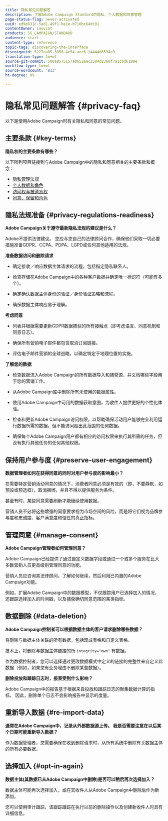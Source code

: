 ```yaml
---
title: 隐私常见问题解答
description: 了解Adobe Campaign Standard的隐私、个人数据和同意管理
page-status-flag: never-activated
uuid: ed9e631c-5ad1-49f1-be1e-b710bc64dc91
contentOwner: sauviat
products: SG_CAMPAIGN/STANDARD
audience: start
content-type: reference
topic-tags: discovering-the-interface
discoiquuid: 5227ca05-3856-4e54-aec6-14444d6534e3
translation-type: tm+mt
source-git-commit: 500a9575157a0652eac2504d2360f7a1cbd6189e
workflow-type: tm+mt
source-wordcount: '813'
ht-degree: 0%

---
```



# 隐私常见问题解答 {#privacy-faq}

以下是使用Adobe Campaign时有关隐私和同意的常见问题。

## 主要条款 {#key-terms}

**隐私权的主要条款有哪些？**

以下所列项目链接到与Adobe Campaign中的隐私和同意相关的主要条款和概念：

* [隐私管理法规](../../start/using/privacy-management.md#privacy-management-regulations)
* [个人数据和角色](../../start/using/privacy.md#personal-data)
* [访问权与被遗忘权](../../start/using/privacy-management.md#right-access-forgotten)
* [同意、保留和角色](../../start/using/privacy-management.md#consent-retention-roles)

## 隐私法规准备 {#privacy-regulations-readiness}

**Adobe Campaign关于遵守最新隐私法规的建议是什么？**

Adobe不提供法律建议。 您应与您自己的法律顾问合作，确保他们采取一切必要措施准备GDPR、CCPA、PDPA、LGPD或任何其他适用的法规。

**准备数据访问和删除请求**

* 确定接收／响应数据主体请求的流程，包括指定隐私联系人。

* 检查存储在Adobe Campaign中的各种客户数据并确定唯一标识符（可能有多个）。

* 确定确认数据主体身份的验证／身份验证策略和流程。

* 确保数据主体响应易于理解。

**考虑同意**

* 列表并根据需要更新GDPR数据捕获的所有接触点（即考虑语言、同意机制和同意日志）。

* 确保所有营销电子邮件都包含取消订阅链接。

* 评估电子邮件营销的全球战略，以确定特定于地理位置的实施。

**了解您的数据**

* 检查数据流入Adobe Campaign的所有数据导入和捕获源，并文档哪些字段用于您的营销工作。

* 从Adobe Campaign库中删除所有未使用的数据属性。

* 使用Adobe Campaign中可用的数据获取意图，为收件人提供更好的个性化体验。

* 检查和更新Adobe Campaign访问权限，以帮助确保活动用户能够完全利用运行数据所需的数据，但不能访问超出此范围的任何数据。

* 确保每个Adobe Campaign用户都有相应的访问权限来执行其所需的任务，但没有执行其他任务的任何其他权限。

## 保持用户参与度 {#preserve-user-engagement}

**数据管理者如何在获得同意的同时对用户参与度的影响最小？**

在需要特定营销活动同意的情况下，消费者同意必须是有效的（即，不要静默，如预设或预选框），取消捆绑，并且不得以提供服务为条件。

甚至有时，某些同意需要刷新才能继续使用数据。

营销人员不必将这些增强的同意要求视为市场空间的风险，而是将它们视为品牌参与度和忠诚度、客户满意度和信任的真正指标。

## 管理同意 {#manage-consent}

**Adobe Campaign管理者如何管理同意？**

Adobe Campaign已经提供了通过自定义数据字段或通过一个或多个服务在比大多数营销人员更高级别管理同意的功能。

营销人员应咨询其法律顾问，了解如何继续，然后利用已内置的Adobe Campaign功能。

例如，扩展Adobe Campaign中的数据模型，不仅跟踪用户已选择加入的情况，还跟踪选择加入的时间戳，以及捕获确切同意范围的某类指标。

## 数据删除 {#data-deletion}

**Adobe Campaign控制者可以根据数据主体的客户请求删除哪些数据？**

将删除与数据主体关联的所有数据，包括现成表格和自定义表格。

技术上，将删除与数据主体链接的所 `integrity="own"` 有数据。

作为数据控制者，您可以选择通过更改数据模式中定义的链接的完整性来自定义此数据（例如，如果您有业务理由不删除某些数据）。

**删除投放和跟踪日志时，报表受到什么影响？**

Adobe Campaign中的报告基于根据来自投放和跟踪日志的聚集数据计算的指标。 因此，删除单个日志不会影响报告中显示的度量。

## 重新导入数据 {#re-import-data}

**通常在Adobe Campaign中，记录从外部数据源上传。 我是否需要注意在以后某个日期可能重新导入数据？**

作为数据管理者，您需要确保在收到删除请求时，从所有系统中删除有关数据主体的所有必要数据。

## 选择加入 {#opt-in-again}

**数据主体(其数据已从Adobe Campaign中删除)是否可以稍后再次选择加入？**

数据主体可能再次选择加入，或在其收件人从Adobe Campaign中删除后作为新添加。

您可以使用审计跟踪，该跟踪跟踪在执行以前的删除操作以及创建新收件人时具有详细信息。